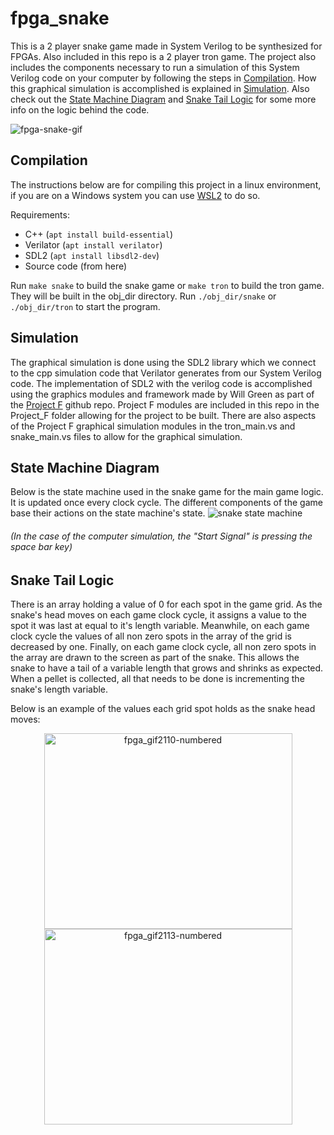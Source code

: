 # fpga_snake
This is a 2 player snake game made in System Verilog to be synthesized for FPGAs. Also included in this repo is a 2 player tron game. The project also includes the components necessary to run a simulation of this System Verilog code on your computer by following the steps in [Compilation](https://github.com/Penguronik/fpga_snake/edit/main/README.md#compilation). How this graphical simulation is accomplished is explained in [Simulation](https://github.com/Penguronik/fpga_snake/edit/main/README.md#compilation). Also check out the [State Machine Diagram](https://github.com/Penguronik/fpga_snake/edit/main/README.md#compilation) and [Snake Tail Logic](https://github.com/Penguronik/fpga_snake/edit/main/README.md#compilation) for some more info on the logic behind the code.

![fpga-snake-gif](https://user-images.githubusercontent.com/35043400/229264796-87aa0ab5-23ab-4997-a65d-981694742f6d.gif)

## Compilation
The instructions below are for compiling this project in a linux environment, if you are on a Windows system you can use [WSL2](https://learn.microsoft.com/en-us/windows/wsl/install) to do so.

Requirements:
- C++ (`apt install build-essential`)
- Verilator (`apt install verilator`)
- SDL2 (`apt install libsdl2-dev`)
- Source code (from here)

Run `make snake` to build the snake game or `make tron` to build the tron game. They will be built in the obj_dir directory. Run `./obj_dir/snake` or `./obj_dir/tron` to start the program.

## Simulation
The graphical simulation is done using the SDL2 library which we connect to the cpp simulation code that Verilator generates from our System Verilog code. The implementation of SDL2 with the verilog code is accomplished using the graphics modules and framework made by Will Green as part of the [Project F](https://github.com/projf) github repo. Project F modules are included in this repo in the Project_F folder allowing for the project to be built. There are also aspects of the Project F graphical simulation modules in the tron_main.vs and snake_main.vs files to allow for the graphical simulation.

## State Machine Diagram
Below is the state machine used in the snake game for the main game logic. It is updated once every clock cycle. The different components of the game base their actions on the state machine's state.
![snake state machine](https://user-images.githubusercontent.com/35043400/229241391-4dea9486-44e3-4987-a71d-84befded08e3.png)
###### (In the case of the computer simulation, the "Start Signal" is pressing the space bar key)

## Snake Tail Logic
There is an array holding a value of 0 for each spot in the game grid. As the snake's head moves on each game clock cycle, it assigns a value to the spot it was last at equal to it's length variable. Meanwhile, on each game clock cycle the values of all non zero spots in the array of the grid is decreased by one. Finally, on each game clock cycle, all non zero spots in the array are drawn to the screen as part of the snake. This allows the snake to have a tail of a variable length that grows and shrinks as expected. When a pellet is collected, all that needs to be done is incrementing the snake's length variable. 

Below is an example of the values each grid spot holds as the snake head moves:

<p align="center">
  <img src="https://user-images.githubusercontent.com/35043400/229266587-fc028c5f-0015-4d17-994e-d8fed7fa6594.png" alt="fpga_gif2110-numbered" width="397" height="313" />
  <img src="https://user-images.githubusercontent.com/35043400/229266588-428f7311-ac26-4ac1-abf6-1a1e6679507e.png" alt="fpga_gif2113-numbered" width="397" height="313"  />
</p>

